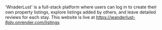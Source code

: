 'WnaderLust' is a full-stack platform where users can log in to create their own property listings, explore listings added by others, and leave detailed reviews for each stay.
This website is live at https://wanderlust-8jdv.onrender.com/listings
